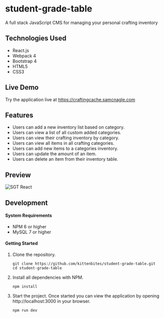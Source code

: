 # student-grade-table

A full stack JavaScript CMS for managing your personal crafting inventory

## Technologies Used

- React.js
- Webpack 4
- Bootstrap 4
- HTML5
- CSS3

## Live Demo

Try the application live at <https://craftingcache.samcnagle.com>

## Features

- Users can add a new inventory list based on category.
- Users can view a list of all custom added categories.
- Users can view their crafting inventory by category.
- Users can view all items in all crafting categories.
- Users can add new items to a categories inventory.
- Users can update the amount of an item.
- Users can delete an item from their inventory table.

## Preview

![SGT React](images/craftingcache.gif)

## Development

#### System Requirements

- NPM 6 or higher
- MySQL 7 or higher

#### Getting Started

1. Clone the repository.

    ```shell
    git clone https://github.com/kittenbites/student-grade-table.git
    cd student-grade-table
    ```

2. Install all dependencies with NPM.

    ```shell
    npm install
    ```


3. Start the project. Once started you can view the application by opening http://localhost:3000 in your browser.

    ```shell
    npm run dev
    ```
